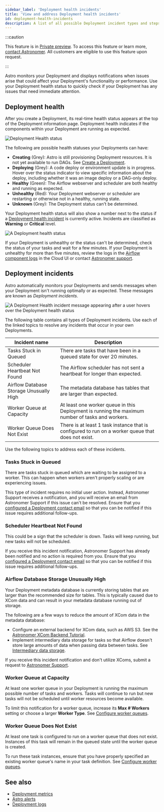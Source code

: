 ```yaml
---
sidebar_label: 'Deployment health incidents'
title: 'View and address Deployment health incidents'
id: deployment-health-incidents
description: A list of all possible Deployment incident types and steps for resolving each one.
---
```


:::caution

This feature is in [Private preview](feature-previews.md). To access this feature or learn more, [contact Astronomer](https://www.astronomer.io/contact/). All customers are eligible to use this feature upon request.

:::

Astro monitors your Deployment and displays notifications when issues arise that could affect your Deployment's functionality or performance. Use your Deployment health status to quickly check if your Deployment has any issues that need immediate attention.

## Deployment health

After you create a Deployment, its real-time health status appears at the top of the Deployment information page. Deployment health indicates if the components within your Deployment are running as expected.

![Deployment Health status](/img/docs/deployment-health.png)

The following are possible health statuses your Deployments can have:

- **Creating** (Grey): Astro is still provisioning Deployment resources. It is not yet available to run DAGs. See [Create a Deployment](create-deployment.md).
- **Deploying** (Grey): A code deploy or environment update is in progress. Hover over the status indicator to view specific information about the deploy, including whether it was an image deploy or a DAG-only deploy.
- **Healthy** (Green): The Airflow webserver and scheduler are both healthy and running as expected.
- **Unhealthy** (Red): Your Deployment webserver or scheduler are restarting or otherwise not in a healthy, running state.
- **Unknown** (Grey): The Deployment status can't be determined.

Your Deployment health status will also show a number next to the status if a [Deployment health incident](#deployment-incidents) is currently active. Incidents are classified as **Warning** or **Critical** level.

![A Deployment health status](/img/docs/health-status.png)

If your Deployment is unhealthy or the status can't be determined, check the status of your tasks and wait for a few minutes. If your Deployment is unhealthy for more than five minutes, review the logs in the [Airflow component logs](view-logs.md#view-airflow-component-logs-in-the-cloud-ui) in the Cloud UI or contact [Astronomer support](https://cloud.astronomer.io/open-support-request).

## Deployment incidents

Astro automatically monitors your Deployments and sends messages when your Deployment isn't running optimally or as expected. These messages are known as _Deployment incidents_.

![A Deployment Health incident message appearing after a user hovers over the Deployment health status](/img/docs/incident-unfurl.png)

The following table contains all types of Deployment incidents. Use each of the linked topics to resolve any incidents that occur in your own Deployments. 

| Incident name                           | Description                                                                                        |
| --------------------------------------- | -------------------------------------------------------------------------------------------------- |
| Tasks Stuck in Queued                   | There are tasks that have been in a queued state for over 20 minutes.                              |
| Scheduler Heartbeat Not Found           | The Airflow scheduler has not sent a heartbeat for longer than expected.                           |
| Airflow Database Storage Unusually High | The metadata database has tables that are larger than expected.                                    |
| Worker Queue at Capacity                | At least one worker queue in this Deployment is running the maximum number of tasks and workers.   |
| Worker Queue Does Not Exist             | There is at least 1 task instance that is configured to run on a worker queue that does not exist. |

Use the following topics to address each of these incidents.

### Tasks Stuck in Queued

There are tasks stuck in queued which are waiting to be assigned to a worker. This can happen when workers aren't properly scaling or are experiencing issues. 

This type of incident requires no initial user action. Instead, Astronomer Support receives a notification, and you will receive an email from Astronomer Support if this issue can't be resolved. Ensure that you [configured a Deployment contact email](deployment-settings.md#configure-deployment-contact-emails) so that you can be notified if this issue requires additional follow-ups.

### Scheduler Heartbeat Not Found 

This could be a sign that the scheduler is down. Tasks will keep running, but new tasks will not be scheduled. 

If you receive this incident notification, Astronomer Support has already been notified and no action is required from you. Ensure that you [configured a Deployment contact email](deployment-settings.md#configure-deployment-contact-emails) so that you can be notified if this issue requires additional follow-ups.

### Airflow Database Storage Unusually High

Your Deployment metadata database is currently storing tables that are larger than the recommended size for tables. This is typically caused due to XCom data and can result in your metadata database running out of storage.

The following are a few ways to reduce the amount of XCom data in the metadata database:

- Configure an external backend for XCom data, such as AWS S3. See the [Astronomer XCom Backend Tutorial](https://docs.astronomer.io/learn/xcom-backend-tutorial).
- Implement intermediary data storage for tasks so that Airflow doesn't store large amounts of data when passing data between tasks. See [Intermediary data storage](https://docs.astronomer.io/learn/airflow-passing-data-between-tasks#intermediary-data-storage).

If you receive this incident notification and don't utilize XComs, submit a request to [Astronomer Support](https://cloud.astronomer.io/open-support-request).

### Worker Queue at Capacity

At least one worker queue in your Deployment is running the maximum possible number of tasks and workers. Tasks will continue to run but new tasks will not be scheduled until worker resources become available.

To limit this notification for a worker queue, increase its **Max # Workers** setting or choose a larger **Worker Type**. See [Configure worker queues](https://docs.astronomer.io/astro/configure-worker-queues).

### Worker Queue Does Not Exist

At least one task is configured to run on a worker queue that does not exist. Instances of this task will remain in the queued state until the worker queue is created.

To run these task instances, ensure that you have properly specified an existing worker queue's name in your task definition. See [Configure worker queues](configure-worker-queues.md#assign-tasks-to-a-worker-queue).

## See also

- [Deployment metrics](deployment-metrics.md)
- [Astro alerts](alerts.md)
- [Deployment logs](view-logs.md)